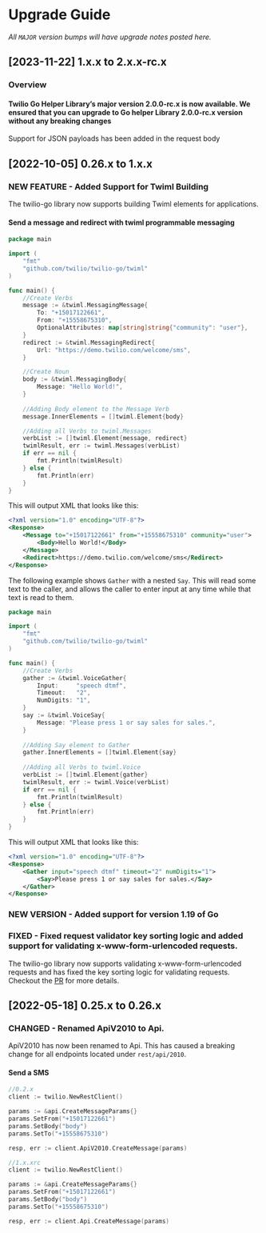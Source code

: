 # Upgrade Guide

_All `MAJOR` version bumps will have upgrade notes posted here._

## [2023-11-22] 1.x.x to 2.x.x-rc.x
### Overview

#### Twilio Go Helper Library’s major version 2.0.0-rc.x is now available. We ensured that you can upgrade to Go helper Library 2.0.0-rc.x version without any breaking changes

Support for JSON payloads has been added in the request body

[2022-10-05] 0.26.x to 1.x.x
-----------------------------
### NEW FEATURE - Added Support for Twiml Building
The twilio-go library now supports building Twiml elements for applications.
#### Send a message and redirect with twiml programmable messaging
```go
package main

import (
	"fmt"
	"github.com/twilio/twilio-go/twiml"
)

func main() {
	//Create Verbs
	message := &twiml.MessagingMessage{
		To: "+15017122661",
		From: "+15558675310",
		OptionalAttributes: map[string]string{"community": "user"},
	}
	redirect := &twiml.MessagingRedirect{
		Url: "https://demo.twilio.com/welcome/sms",
	}

	//Create Noun
	body := &twiml.MessagingBody{
		Message: "Hello World!",
	}
	
	//Adding Body element to the Message Verb
	message.InnerElements = []twiml.Element{body}

	//Adding all Verbs to twiml.Messages
	verbList := []twiml.Element{message, redirect}
	twimlResult, err := twiml.Messages(verbList)
	if err == nil {
		fmt.Println(twimlResult)
	} else {
		fmt.Println(err)
	}
}

```
This will output XML that looks like this:
```xml
<?xml version="1.0" encoding="UTF-8"?>
<Response>
    <Message to="+15017122661" from="+15558675310" community="user">
        <Body>Hello World!</Body>
    </Message>
    <Redirect>https://demo.twilio.com/welcome/sms</Redirect>
</Response>
```
The following example shows `Gather` with a nested `Say`. This will read some text to the caller, and allows the caller to enter input at any time while that text is read to them.
```go
package main

import (
	"fmt"
	"github.com/twilio/twilio-go/twiml"
)

func main() {
	//Create Verbs
	gather := &twiml.VoiceGather{
		Input:     "speech dtmf",
		Timeout:   "2",
		NumDigits: "1",
	}
	say := &twiml.VoiceSay{
		Message: "Please press 1 or say sales for sales.",
	}
	
	//Adding Say element to Gather
	gather.InnerElements = []twiml.Element{say}
	
	//Adding all Verbs to twiml.Voice
	verbList := []twiml.Element{gather}
	twimlResult, err := twiml.Voice(verbList)
	if err == nil {
		fmt.Println(twimlResult)
	} else {
		fmt.Println(err)
	}
}
```
This will output XML that looks like this:
```xml
<?xml version="1.0" encoding="UTF-8"?>
<Response>
    <Gather input="speech dtmf" timeout="2" numDigits="1">
        <Say>Please press 1 or say sales for sales.</Say>
    </Gather>
</Response>
```
### NEW VERSION - Added support for version 1.19 of Go
### FIXED - Fixed request validator key sorting logic and added support for validating x-www-form-urlencoded requests.
The twilio-go library now supports validating x-www-form-urlencoded requests and has fixed the key sorting logic for validating requests.
Checkout the [PR](https://github.com/twilio/twilio-go/pull/173) for more details.

[2022-05-18] 0.25.x to 0.26.x
-----------------------------
### CHANGED - Renamed ApiV2010 to Api.
ApiV2010 has now been renamed to Api. This has caused a breaking change for all endpoints located under `rest/api/2010`.

#### Send a SMS
```go
//0.2.x 
client := twilio.NewRestClient()

params := &api.CreateMessageParams{}
params.SetFrom("+15017122661")
params.SetBody("body")
params.SetTo("+15558675310")

resp, err := client.ApiV2010.CreateMessage(params)
```
```go
//1.x.xrc
client := twilio.NewRestClient()

params := &api.CreateMessageParams{}
params.SetFrom("+15017122661")
params.SetBody("body")
params.SetTo("+15558675310")

resp, err := client.Api.CreateMessage(params)
```
